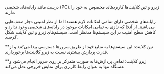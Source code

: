 درست مانند رایانه‌های شخصی (PC)، زیرو و تین کلاینت‌ها کاربردهای مخصوص به خود را دارند.

رایانه‌های شخصی دارای تمامی امکانات لازم هستند؛ اما از نظر امنیتی دچار ضعف‌هایی می‌باشند. از آنجا که نیازی به تمامی امکانات موجود در رایانه‌های شخصی وجود ندارد و کاهش سطح امنیت در این سیستم‌ها مدنظر است، سیستم‌های زیرو و تین کلاینت شکل گرفتند.

**تین کلاینت:
این سیستم‌ها به منابع خود از طریق سرورها دسترسی پیدا می‌کنند و از قدرت پردازش بیشتری نسبت به زیرو کلاینت‌ها برخوردارند.

**زیرو کلاینت:
تمامی پردازش‌ها به صورت متمرکز بر روی سرور انجام می‌شود و دستگاه تنها به عنوان رابط کاربری برای نمایش خروجی عمل می‌کند.






